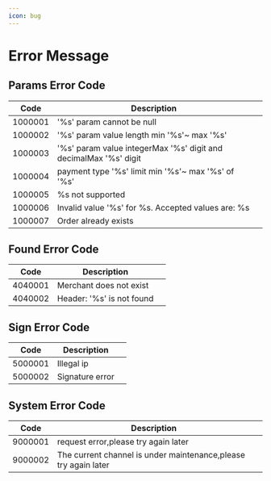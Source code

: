 ```yaml
---
icon: bug
---
```


# Error Message

## **Params Error Code**

<table><thead><tr><th>Code</th><th>Description</th><th data-hidden></th></tr></thead><tbody><tr><td>1000001</td><td>'%s' param cannot be null</td><td></td></tr><tr><td>1000002</td><td>'%s' param value length min '%s'~ max '%s'</td><td></td></tr><tr><td>1000003</td><td>'%s' param value integerMax '%s' digit and decimalMax '%s' digit</td><td></td></tr><tr><td>1000004</td><td>payment type '%s' limit min '%s'~ max '%s' of '%s'</td><td></td></tr><tr><td>1000005</td><td>%s not supported</td><td></td></tr><tr><td>1000006</td><td>Invalid value '%s' for %s. Accepted values are: %s</td><td></td></tr><tr><td>1000007</td><td>Order already exists</td><td></td></tr></tbody></table>

## Found Error Code

<table><thead><tr><th>Code</th><th>Description</th><th data-hidden></th></tr></thead><tbody><tr><td>4040001</td><td>Merchant does not exist</td><td></td></tr><tr><td>4040002</td><td>Header: '%s' is not found</td><td></td></tr></tbody></table>

## Sign Error Code

<table><thead><tr><th>Code</th><th>Description</th><th data-hidden></th></tr></thead><tbody><tr><td>5000001</td><td>Illegal ip</td><td></td></tr><tr><td>5000002</td><td>Signature error</td><td></td></tr></tbody></table>

## System Error Code

<table><thead><tr><th>Code</th><th>Description</th><th data-hidden></th></tr></thead><tbody><tr><td>9000001</td><td>request error,please try again later</td><td></td></tr><tr><td>9000002</td><td>The current channel is under maintenance,please try again later</td><td></td></tr></tbody></table>

